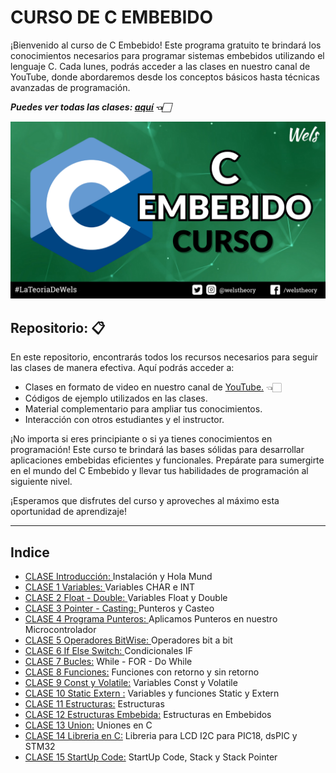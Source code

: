 # CURSO DE C EMBEBIDO

¡Bienvenido al curso de C Embebido! Este programa gratuito te brindará los conocimientos necesarios para programar sistemas embebidos utilizando el lenguaje C. Cada lunes, podrás acceder a las clases en nuestro canal de YouTube, donde abordaremos desde los conceptos básicos hasta técnicas avanzadas de programación.

***Puedes ver todas las clases: [aquí](https://www.youtube.com/playlist?list=PLO92aMMVufR9QaC5Ggh4hMM_jQtwcfCsj) 👈🏻***

![Imagen](/Img/C_Embebido.png)

## Repositorio: 📋

En este repositorio, encontrarás todos los recursos necesarios para seguir las clases de manera efectiva. Aquí podrás acceder a:

* Clases en formato de video en nuestro canal de [YouTube.](https://www.youtube.com/playlist?list=PLO92aMMVufR9QaC5Ggh4hMM_jQtwcfCsj) 👈🏻
* Códigos de ejemplo utilizados en las clases.
* Material complementario para ampliar tus conocimientos.
* Interacción con otros estudiantes y el instructor.

¡No importa si eres principiante o si ya tienes conocimientos en programación! Este curso te brindará las bases sólidas para desarrollar aplicaciones embebidas eficientes y funcionales. Prepárate para sumergirte en el mundo del C Embebido y llevar tus habilidades de programación al siguiente nivel.

¡Esperamos que disfrutes del curso y aproveches al máximo esta oportunidad de aprendizaje!

---
## Indice
* [CLASE Introducción: ](/0.Clase_Introduccion/) Instalación y Hola Mund
* [CLASE 1 Variables: ](/1.Clase_Variable/) Variables CHAR e INT
* [CLASE 2 Float - Double: ](/2.Float_Double_Variables/) Variables Float y Double
* [CLASE 3 Pointer - Casting: ](/3.Pointer_Casting//) Punteros y Casteo
* [CLASE 4 Programa Punteros: ](/4.Programa_Punteros/) Aplicamos Punteros en nuestro Microcontrolador
* [CLASE 5 Operadores BitWise: ](/5.Operadores_Bitwise/) Operadores bit a bit
* [CLASE 6 If Else Switch: ](/6.IF%20Else/) Condicionales IF
* [CLASE 7 Bucles:](/7.Bucles/) While - FOR - Do While
* [CLASE 8 Funciones:](/8.Funciones/) Funciones con retorno y sin retorno
* [CLASE 9 Const y Volatile:](/9.Const_Volatile/) Variables Const y Volatile
* [CLASE 10 Static Extern :](/10.Static_Extern/) Variables y funciones Static y Extern
* [CLASE 11 Estructuras:](/11.Struct/) Estructuras
* [CLASE 12 Estructuras Embebida:](/12.Struct_Embebido/) Estructuras en Embebidos
* [CLASE 13 Union:](/13.Union/) Uniones en C
* [CLASE 14 Libreria en C:](/14.Libreria_C/) Libreria para LCD I2C para PIC18, dsPIC y STM32
* [CLASE 15 StartUp Code:](/15.StartUp/) StartUp Code, Stack y Stack Pointer